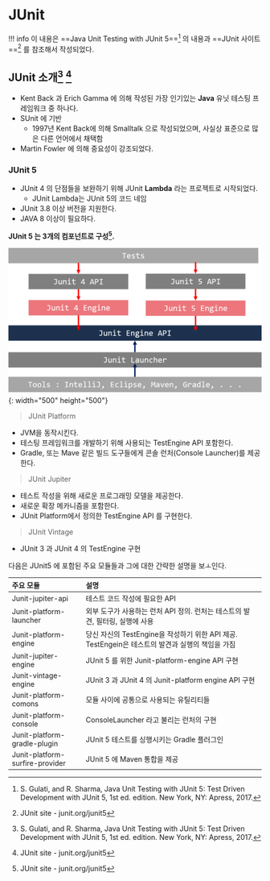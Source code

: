 JUnit
=====================

!!! info
    이 내용은 ==Java Unit Testing with JUnit 5==[^1] 의 내용과 ==JUnit 사이트==[^2] 를 참조해서 작성되었다.



JUnit 소개[^1] [^2]
-------------------------------

- Kent Back 과 Erich Gamma 에 의해 작성된 가장 인기있는 **Java** 유닛 테스팅 프레임워크 중 하나다.
- SUnit 에 기반
    - 1997년 Kent Back에 의해 Smalltalk 으로 작성되었으며, 사실상 표준으로 많은 다른 언어에서 채택함
- Martin Fowler 에 의해 중요성이 강조되었다.


### JUnit 5

- JUnit 4 의 단점들을 보완하기 위해 JUnit **Lambda** 라는 프로젝트로 시작되었다.
    - JUnit Lambda는 JUnit 5의 코드 네임
- JUnit 3.8 이상 버전을 지원한다.
- JAVA 8 이상이 필요하다.

**JUnit 5 는 3개의 컴포넌트로 구성[^2].**

![JUnit 5 Architecture](./img/juni5_architecture.png){: width="500" height="500"}

> JUnit Platform

- JVM을 동작시킨다.
- 테스팅 프레임워크를 개발하기 위해 사용되는 TestEngine API 포함한다.
- Gradle, 또는 Mave 같은 빌드 도구들에게 콘솔 런처(Console Launcher)를 제공한다.


> JUnit Jupiter

- 테스트 작성을 위해 새로운 프로그래밍 모델을 제공한다.
- 새로운 확장 메카니즘을 포함한다.
- JUnit Platform에서 정의한 TestEngine API 를 구현한다.
  

> JUnit Vintage

- JUnit 3 과 JUnit 4 의 TestEngine 구현


다음은 JUnit5 에 포함된 주요 모듈들과 그에 대한 간략한 설명을 보ㅗ인다.

| 주요 모듈                        |    설명                                                      |
|:---------------------------------|:-------------------------------------------------------------|
|Junit-jupiter-api                 | 테스트 코드 작성에 필요한 API                                |
|Junit-platform-launcher           | 외부 도구가 사용하는 런처 API 정의. 런처는 테스트의 발견, 필터링, 실행에  사용|
|Junit-platform-engine             | 당신 자신의 TestEngine을 작성하기 위한 API 제공. TestEngein은 테스트의 발견과 실행의 책임을 가짐|
|Junit-jupiter-engine              | JUnit 5 를 위한 Junit-platform-engine API 구현               |
|Junit-vintage-engine              | JUnit 3 과 JUnit 4 의 Junit-platform engine API 구현         |
|Junit-platform-comons             | 모듈 사이에 공통으로 사용되는 유틸리티들                     |
|Junit-platform-console            | ConsoleLauncher 라고 불리는 런처의 구현                      |
|Junit-platform-gradle-plugin      | JUnit 5 테스트를 싱행시키는 Gradle 플러그인                  |
|Junit-platform-surfire-provider   | JUnit 5 에 Maven 통합을 제공                                 |


[^1]:
    S. Gulati, and R. Sharma, Java Unit Testing with JUnit 5: Test Driven Development with JUnit 5, 1st ed. edition. New York, NY: Apress, 2017.

[^2]:
    JUnit site - junit.org/junit5



